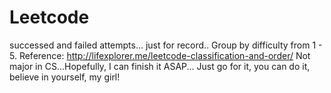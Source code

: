 # Leetcode
successed and failed attempts... just for record..
Group by difficulty from 1 - 5.
  Reference: http://lifexplorer.me/leetcode-classification-and-order/
Not major in CS...Hopefully, I can finish it ASAP...
Just go for it, you can do it, believe in yourself, my girl!
